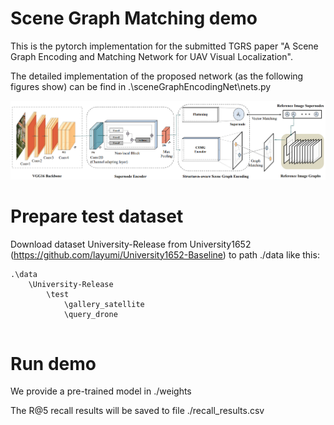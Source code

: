 # Scene Graph Matching demo
This is the pytorch implementation for the submitted TGRS paper "A Scene Graph Encoding and Matching Network for UAV Visual Localization".

The detailed implementation of the proposed network (as the following figures show) can be find in .\sceneGraphEncodingNet\nets.py

![The whole net](wholenet.png)

# Prepare test dataset

Download dataset University-Release from University1652 (https://github.com/layumi/University1652-Baseline) to path ./data like this:
````
.\data
    \University-Release
        \test
            \gallery_satellite
            \query_drone	
	
````

# Run demo

We provide a pre-trained model in ./weights

The R@5 recall results will be saved to file ./recall_results.csv
 